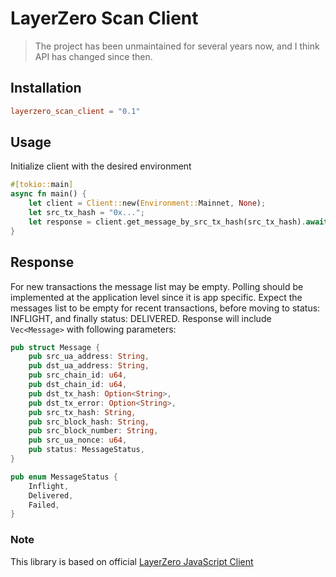 # LayerZero Scan Client

> The project has been unmaintained for several years now, and I think API has changed since then.

## Installation
```toml
layerzero_scan_client = "0.1"
```
## Usage
Initialize client with the desired environment
```rust
#[tokio::main]
async fn main() {
    let client = Client::new(Environment::Mainnet, None);
    let src_tx_hash = "0x...";
    let response = client.get_message_by_src_tx_hash(src_tx_hash).await.unwrap();
}
```
## Response
For new transactions the message list may be empty. Polling should be implemented at the application level since it is app specific. Expect the messages list to be empty for recent transactions, before moving to status: INFLIGHT, and finally status: DELIVERED.
Response will include `Vec<Message>` with following parameters:  
```rust
pub struct Message {
    pub src_ua_address: String,
    pub dst_ua_address: String,
    pub src_chain_id: u64,
    pub dst_chain_id: u64,
    pub dst_tx_hash: Option<String>,
    pub dst_tx_error: Option<String>,
    pub src_tx_hash: String,
    pub src_block_hash: String,
    pub src_block_number: String,
    pub src_ua_nonce: u64,
    pub status: MessageStatus,
}

pub enum MessageStatus {
    Inflight,
    Delivered,
    Failed,
}
```
### Note
This library is based on official [LayerZero JavaScript Client](https://www.npmjs.com/package/@layerzerolabs/scan-client?activeTab=readme)


